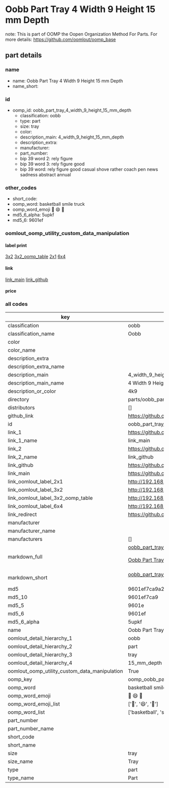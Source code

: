 # Oobb Part Tray 4 Width 9 Height 15 mm Depth  

note: This is part of OOMP the Oopen Organization Method For Parts. For more details: https://github.com/oomlout/oomp_base

##  part details
  







### name
* name: Oobb Part Tray 4 Width 9 Height 15 mm Depth
* name_short: 
### id
* oomp_id: oobb_part_tray_4_width_9_height_15_mm_depth
  * classification: oobb
  * type: part
  * size: tray
  * color: 
  * description_main: 4_width_9_height_15_mm_depth
  * description_extra: 
  * manufacturer: 
  * part_number: 
  * bip 39 word 2: rely figure
  * bip 39 word 3: rely figure good
  * bip 39 word: rely figure good casual shove rather coach pen news sadness abstract annual

### other_codes
* short_code: 
* oomp_word: basketball smile truck
* oomp_word_emoji :basketball: :smile: :truck:
* md5_6_alpha: 5upkf
* md5_6: 9601ef






### oomlout_oomp_utility_custom_data_manipulation
#### label print
[3x2](http://192.168.1.245:1112/?label=oomp%205upkf)
[3x2_oomp_table](http://192.168.1.108:1112/?label=oomp%205upkf)
[2x1](http://192.168.1.242:1112/?label=oomp%205upkf)
[6x4](http://192.168.1.55:1112/?label=oomp%205upkf)    

#### link

[link_main](https://github.com/oomlout/oomlout_oomp_version_1_messy/tree/main/parts/oobb_part_tray_4_width_9_height_15_mm_depth) [link_github](https://github.com/oomlout/oomlout_oomp_version_1_messy/tree/main/parts/oobb_part_tray_4_width_9_height_15_mm_depth)                             

#### price







### all codes 
| key | value |  
| --- | --- |  
| classification | oobb |  
| classification_name | Oobb |  
| color |  |  
| color_name |  |  
| description_extra |  |  
| description_extra_name |  |  
| description_main | 4_width_9_height_15_mm_depth |  
| description_main_name | 4 Width 9 Height 15 mm Depth |  
| description_or_color | 4k9 |  
| directory | parts/oobb_part_tray_4_width_9_height_15_mm_depth |  
| distributors | [] |  
| github_link | https://github.com/oomlout/oomlout_oomp_part_src/tree/main/parts/oobb_part_tray_4_width_9_height_15_mm_depth |  
| id | oobb_part_tray_4_width_9_height_15_mm_depth |  
| link_1 | https://github.com/oomlout/oomlout_oomp_version_1_messy/tree/main/parts/oobb_part_tray_4_width_9_height_15_mm_depth |  
| link_1_name | link_main |  
| link_2 | https://github.com/oomlout/oomlout_oomp_version_1_messy/tree/main/parts/oobb_part_tray_4_width_9_height_15_mm_depth |  
| link_2_name | link_github |  
| link_github | https://github.com/oomlout/oomlout_oomp_version_1_messy/tree/main/parts/oobb_part_tray_4_width_9_height_15_mm_depth |  
| link_main | https://github.com/oomlout/oomlout_oomp_version_1_messy/tree/main/parts/oobb_part_tray_4_width_9_height_15_mm_depth |  
| link_oomlout_label_2x1 | http://192.168.1.242:1112/?label=oomp%205upkf |  
| link_oomlout_label_3x2 | http://192.168.1.245:1112/?label=oomp%205upkf |  
| link_oomlout_label_3x2_oomp_table | http://192.168.1.108:1112/?label=oomp%205upkf |  
| link_oomlout_label_6x4 | http://192.168.1.55:1112/?label=oomp%205upkf |  
| link_redirect | https://github.com/oomlout/oomlout_oomp_version_1_messy/tree/main/parts/oobb_part_tray_4_width_9_height_15_mm_depth |  
| manufacturer |  |  
| manufacturer_name |  |  
| manufacturers | [] |  
| markdown_full | [oobb_part_tray_4_width_9_height_15_mm_depth](none)<br>[](none)<br>[Oobb Part Tray 4 Width 9 Height 15 Mm Depth](none)<br><br> |  
| markdown_short | [oobb_part_tray_4_width_9_height_15_mm_depth](none)<br><br> |  
| md5 | 9601ef7ca9a26596c963823ac8d585ab |  
| md5_10 | 9601ef7ca9 |  
| md5_5 | 9601e |  
| md5_6 | 9601ef |  
| md5_6_alpha | 5upkf |  
| name | Oobb Part Tray 4 Width 9 Height 15 mm Depth |  
| oomlout_detail_hierarchy_1 | oobb |  
| oomlout_detail_hierarchy_2 | part |  
| oomlout_detail_hierarchy_3 | tray |  
| oomlout_detail_hierarchy_4 | 15_mm_depth |  
| oomlout_oomp_utility_custom_data_manipulation | True |  
| oomp_key | oomp_oobb_part_tray_4_width_9_height_15_mm_depth |  
| oomp_word | basketball smile truck |  
| oomp_word_emoji | :basketball: :smile: :truck: |  
| oomp_word_emoji_list | [':basketball:', ':smile:', ':truck:'] |  
| oomp_word_list | ['basketball', 'smile', 'truck'] |  
| part_number |  |  
| part_number_name |  |  
| short_code |  |  
| short_name |  |  
| size | tray |  
| size_name | Tray |  
| type | part |  
| type_name | Part |  
